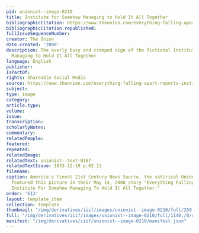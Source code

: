 ```yaml
---
pid: unionist--image-0210
title: Institute for Somehow Managing to Hold It All Together
bibliographicCitation: https://www.theonion.com/everything-falling-apart-reports-institute-for-somehow-1819569822
bibliographicCitation.republished: 
fullIssueSequenceNumber: 
creator: The Onion
date.created: '2008'
description: The overly busy and cramped sign of the fictional Institute for Somehow
  Managing to Hold It All Together
language: English
publisher: 
IsPartOf: 
rights: Shareable Social Media
source: https://www.theonion.com/everything-falling-apart-reports-institute-for-somehow-1819569822
subject: 
type: image
category: 
article.type: 
volume: 
issue: 
transcription: 
scholarlyNotes: 
commentary: 
relatedPeople: 
featured: 
repeated: 
relatedImage: 
relatedText: unionist--text-0167
relatedTextIssue: 1833-12-19 p.02.13
filename: 
caption: America's Finest 21st Century News Source, the satirical Onion News Network,
  featured this picture in their May 14, 2008 story "Everything Falling Apart, Reports
  Institute For Somehow Managing To Hold It All Together."
order: '613'
layout: template_item
collection: template
thumbnail: "/img/derivatives/iiif/images/unionist--image-0210/full/250,/0/default.jpg"
full: "/img/derivatives/iiif/images/unionist--image-0210/full/1140,/0/default.jpg"
manifest: "/img/derivatives/iiif/unionist--image-0210/manifest.json"
---
```

